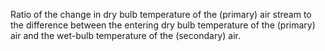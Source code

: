 ﻿Ratio of the change in dry bulb temperature of the (primary) air stream to the difference between the entering dry bulb temperature of the (primary) air and the wet-bulb temperature of the (secondary) air.